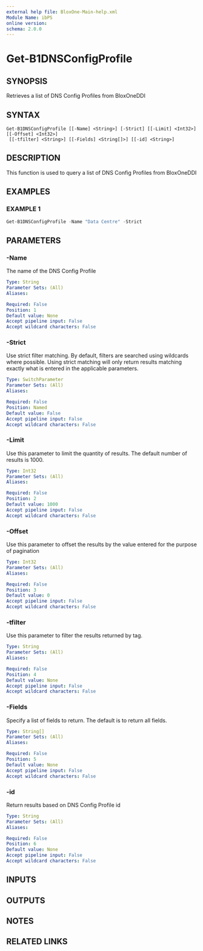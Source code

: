 ```yaml
---
external help file: BloxOne-Main-help.xml
Module Name: ibPS
online version:
schema: 2.0.0
---
```


# Get-B1DNSConfigProfile

## SYNOPSIS
Retrieves a list of DNS Config Profiles from BloxOneDDI

## SYNTAX

```
Get-B1DNSConfigProfile [[-Name] <String>] [-Strict] [[-Limit] <Int32>] [[-Offset] <Int32>]
 [[-tfilter] <String>] [[-Fields] <String[]>] [[-id] <String>]
```

## DESCRIPTION
This function is used to query a list of DNS Config Profiles from BloxOneDDI

## EXAMPLES

### EXAMPLE 1
```powershell
Get-B1DNSConfigProfile -Name "Data Centre" -Strict
```

## PARAMETERS

### -Name
The name of the DNS Config Profile

```yaml
Type: String
Parameter Sets: (All)
Aliases:

Required: False
Position: 1
Default value: None
Accept pipeline input: False
Accept wildcard characters: False
```

### -Strict
Use strict filter matching.
By default, filters are searched using wildcards where possible.
Using strict matching will only return results matching exactly what is entered in the applicable parameters.

```yaml
Type: SwitchParameter
Parameter Sets: (All)
Aliases:

Required: False
Position: Named
Default value: False
Accept pipeline input: False
Accept wildcard characters: False
```

### -Limit
Use this parameter to limit the quantity of results.
The default number of results is 1000.

```yaml
Type: Int32
Parameter Sets: (All)
Aliases:

Required: False
Position: 2
Default value: 1000
Accept pipeline input: False
Accept wildcard characters: False
```

### -Offset
Use this parameter to offset the results by the value entered for the purpose of pagination

```yaml
Type: Int32
Parameter Sets: (All)
Aliases:

Required: False
Position: 3
Default value: 0
Accept pipeline input: False
Accept wildcard characters: False
```

### -tfilter
Use this parameter to filter the results returned by tag.

```yaml
Type: String
Parameter Sets: (All)
Aliases:

Required: False
Position: 4
Default value: None
Accept pipeline input: False
Accept wildcard characters: False
```

### -Fields
Specify a list of fields to return.
The default is to return all fields.

```yaml
Type: String[]
Parameter Sets: (All)
Aliases:

Required: False
Position: 5
Default value: None
Accept pipeline input: False
Accept wildcard characters: False
```

### -id
Return results based on DNS Config Profile id

```yaml
Type: String
Parameter Sets: (All)
Aliases:

Required: False
Position: 6
Default value: None
Accept pipeline input: False
Accept wildcard characters: False
```

## INPUTS

## OUTPUTS

## NOTES

## RELATED LINKS
